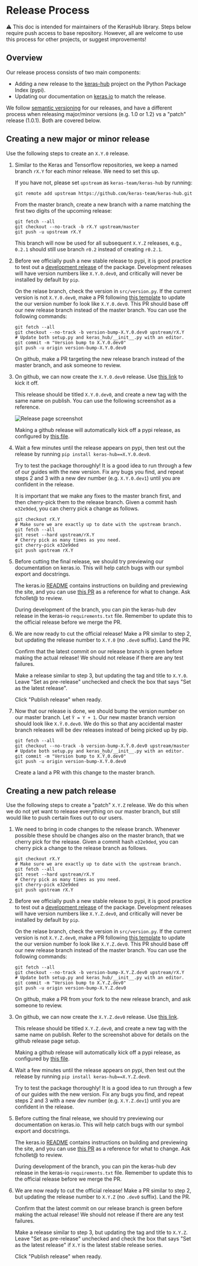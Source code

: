 # Release Process

⚠️ This doc is intended for maintainers of the KerasHub library. Steps below
require push access to base repository. However, all are welcome to use this
process for other projects, or suggest improvements!

## Overview

Our release process consists of two main components:

- Adding a new release to the [keras-hub](https://pypi.org/project/keras-hub/)
  project on the Python Package Index (pypi).
- Updating our documentation on [keras.io](https://keras.io/keras_nlp/) to match
  the release.

We follow [semantic versioning](https://semver.org/) for our releases, and
have a different process when releasing major/minor versions (e.g. 1.0 or
1.2) vs a "patch" release (1.0.1). Both are covered below.

## Creating a new major or minor release

Use the following steps to create an `X.Y.0` release.

1. Similar to the Keras and Tensorflow repositories, we keep a named branch
   `rX.Y` for each minor release. We need to set this up.

   If you have not, please set
   `upstream` as `keras-team/keras-hub` by running:
   
   ```shell
   git remote add upstream https://github.com/keras-team/keras-hub.git
   ```

   From the master branch, create a new branch with a name matching the first
   two digits of the upcoming release:

   ```shell
   git fetch --all
   git checkout --no-track -b rX.Y upstream/master
   git push -u upstream rX.Y
   ```

   This branch will now be used for all subsequent `X.Y.Z` releases, e.g., `0.2.1` should
   still use branch `r0.2` instead of creating `r0.2.1`.

2. Before we officially push a new stable release to pypi, it is good practice to
   test out a [development release](https://pythonpackaging.info/07-Package-Release.html#Versioning-your-code)
   of the package. Development releases will have version numbers like
   `X.Y.0.dev0`, and critically will never be installed by default by `pip`.

   On the relase branch, check the version in `src/version.py`. If the
   current version is not `X.Y.0.dev0`, make a PR following [this template](https://github.com/keras-team/keras-hub/pull/1638)
   to update the our version number fo look like `X.Y.0.dev0`. This PR should
   base off our new release branch instead of the master branch. You can use the
   following commands:

   ```shell
   git fetch --all
   git checkout --no-track -b version-bump-X.Y.0.dev0 upstream/rX.Y
   # Update both setup.py and keras_hub/__init__.py with an editor.
   git commit -m "Version bump to X.Y.0.dev0"
   git push -u origin version-bump-X.Y.0.dev0
   ```

   On github, make a PR targeting the new release branch instead of the master
   branch, and ask someone to review.

3. On github, we can now create the `X.Y.0.dev0` release. Use
   [this link](https://github.com/keras-team/keras-hub/releases/new) to kick it
   off.

   This release should be titled `X.Y.0.dev0`, and create a new tag with the
   same name on publish. You can use the following screenshot as a reference.

   ![Release page screenshot](.github/assets/release_screenshot.png)

   Making a github release will automatically kick off a pypi release, as
   configured by [this file](.github/workflows/publish-to-pypi.yml).

4. Wait a few minutes until the release appears on pypi, then test out the
   release by running `pip install keras-hub==X.Y.0.dev0`.

   Try to test the package thoroughly! It is a good idea to run through a few
   of our guides with the new version. Fix any bugs you find, and repeat steps
   2 and 3 with a new dev number (e.g. `X.Y.0.dev1`) until you are confident in
   the release.

   It is important that we make any fixes to the master branch first, and
   then cherry-pick them to the release branch. Given a commit hash `e32e9ded`,
   you can cherry pick a change as follows.

   ```shell
   git checkout rX.Y
   # Make sure we are exactly up to date with the upstream branch.
   git fetch --all
   git reset --hard upstream/rX.Y
   # Cherry pick as many times as you need.
   git cherry-pick e32e9ded
   git push upstream rX.Y
   ```

5. Before cutting the final release, we should try previewing our documentation
   on keras.io. This will help catch bugs with our symbol export and docstrings.

   The keras.io [README](https://github.com/keras-team/keras-io/)
   contains instructions on building and previewing the site, and you can use
   [this PR](https://github.com/keras-team/keras-io/pull/1134) as a reference
   for what to change. Ask fchollet@ to review.

   During development of the branch, you can pin the keras-hub dev release in
   the keras-io `requirements.txt` file. Remember to update this to the official
   release before we merge the PR.

6. We are now ready to cut the official release! Make a PR similar to step 2,
   but updating the release number to `X.Y.0` (no `.dev0` suffix). Land the PR.

   Confirm that the latest commit on our release branch is green before making
   the actual release! We should not release if there are any test failures.

   Make a release similar to step 3, but updating the tag and title to `X.Y.0`.
   Leave "Set as pre-release" unchecked and check the box that says
   "Set as the latest release".

   Click "Publish release" when ready.

7. Now that our release is done, we should bump the version number on our
   master branch. Let `Ŷ = Y + 1`. Our new master branch version should look
   like `X.Ŷ.0.dev0`. We do this so that any accidental master branch releases
   will be dev releases instead of being picked up by pip.

   ```shell
   git fetch --all
   git checkout --no-track -b version-bump-X.Ŷ.0.dev0 upstream/master
   # Update both setup.py and keras_hub/__init__.py with an editor.
   git commit -m "Version bump to X.Ŷ.0.dev0"
   git push -u origin version-bump-X.Ŷ.0.dev0
   ```

   Create a land a PR with this change to the master branch.

## Creating a new patch release

Use the following steps to create a "patch" `X.Y.Z` release. We do this when we
do not yet want to release everything on our master branch, but still would like
to push certain fixes out to our users.

1. We need to bring in code changes to the release branch. Whenever possible
   these should be changes also on the master branch, that we cherry pick for
   the release. Given a commit hash `e32e9ded`, you can cherry pick a change
   to the release branch as follows.

   ```shell
   git checkout rX.Y
   # Make sure we are exactly up to date with the upstream branch.
   git fetch --all
   git reset --hard upstream/rX.Y
   # Cherry pick as many times as you need.
   git cherry-pick e32e9ded
   git push upstream rX.Y
   ```

2. Before we officially push a new stable release to pypi, it is good practice to
   test out a [development release](https://pythonpackaging.info/07-Package-Release.html#Versioning-your-code)
   of the package. Development releases will have version numbers like
   `X.Y.Z.dev0`, and critically will never be installed by default by `pip`.

   On the relase branch, check the version in `src/version.py`. If the
   current version is not `X.Y.Z.dev0`, make a PR following [this template](https://github.com/keras-team/keras-hub/pull/1638)
   to update the our version number fo look like `X.Y.Z.dev0`. This PR should
   base off our new release branch instead of the master branch. You can use the
   following commands:

   ```shell
   git fetch --all
   git checkout --no-track -b version-bump-X.Y.Z.dev0 upstream/rX.Y
   # Update both setup.py and keras_hub/__init__.py with an editor.
   git commit -m "Version bump to X.Y.Z.dev0"
   git push -u origin version-bump-X.Y.Z.dev0
   ```

   On github, make a PR from your fork to the new release branch, and ask
   someone to review.

3. On github, we can now create the `X.Y.Z.dev0` release. Use
   [this link](https://github.com/keras-team/keras-hub/releases/new).

   This release should be titled `X.Y.Z.dev0`, and create a new tag with the
   same name on publish. Refer to the screenshot above for details on the
   github release page setup.

   Making a github release will automatically kick off a pypi release, as
   configured by [this file](.github/workflows/publish-to-pypi.yml).

4. Wait a few minutes until the release appears on pypi, then test out the
   release by running `pip install keras-hub==X.Y.Z.dev0`.

   Try to test the package thoroughly! It is a good idea to run through a few
   of our guides with the new version. Fix any bugs you find, and repeat steps
   2 and 3 with a new dev number (e.g. `X.Y.Z.dev1`) until you are confident in
   the release.

5. Before cutting the final release, we should try previewing our documentation
   on keras.io. This will help catch bugs with our symbol export and docstrings.

   The keras.io [README](https://github.com/keras-team/keras-io/)
   contains instructions on building and previewing the site, and you can use
   [this PR](https://github.com/keras-team/keras-io/pull/1134) as a reference
   for what to change. Ask fchollet@ to review.

   During development of the branch, you can pin the keras-hub dev release in
   the keras-io `requirements.txt` file. Remember to update this to the official
   release before we merge the PR.

6. We are now ready to cut the official release! Make a PR similar to step 2,
   but updating the release number to `X.Y.Z` (no `.dev0` suffix). Land the PR.

   Confirm that the latest commit on our release branch is green before making
   the actual release! We should not release if there are any test failures.

   Make a release similar to step 3, but updating the tag and title to `X.Y.Z`.
   Leave "Set as pre-release" unchecked and check the box that says
   "Set as the latest release" if `X.Y` is the latest stable release series.

   Click "Publish release" when ready.
